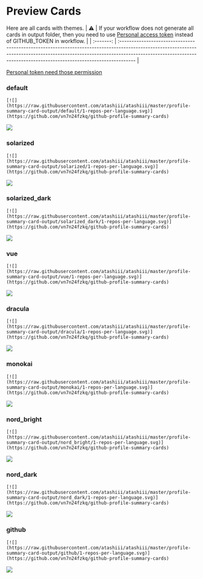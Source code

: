 
# Preview Cards

Here are all cards with themes.
| :warning: | If your workflow does not generate all cards in output folder, then you need to use [Personal access token](https://docs.github.com/en/actions/configuring-and-managing-workflows/creating-and-storing-encrypted-secrets) instead of GITHUB_TOKEN in workflow. |
| :-------: | :------------------------------------------------------------------------------------------------------------------------------------------------------------------------------------------------------------------------------------------------ |

[Personal token need those permission](https://github.com/vn7n24fzkq/github-profile-summary-cards/wiki/Personal-access-token-permissions)


### default


```
[![](https://raw.githubusercontent.com/atashiii/atashiii/master/profile-summary-card-output/default/1-repos-per-language.svg)](https://github.com/vn7n24fzkq/github-profile-summary-cards)
```
![](https://raw.githubusercontent.com/atashiii/atashiii/master/profile-summary-card-output/default/1-repos-per-language.svg)


### solarized


```
[![](https://raw.githubusercontent.com/atashiii/atashiii/master/profile-summary-card-output/solarized/1-repos-per-language.svg)](https://github.com/vn7n24fzkq/github-profile-summary-cards)
```
![](https://raw.githubusercontent.com/atashiii/atashiii/master/profile-summary-card-output/solarized/1-repos-per-language.svg)


### solarized_dark


```
[![](https://raw.githubusercontent.com/atashiii/atashiii/master/profile-summary-card-output/solarized_dark/1-repos-per-language.svg)](https://github.com/vn7n24fzkq/github-profile-summary-cards)
```
![](https://raw.githubusercontent.com/atashiii/atashiii/master/profile-summary-card-output/solarized_dark/1-repos-per-language.svg)


### vue


```
[![](https://raw.githubusercontent.com/atashiii/atashiii/master/profile-summary-card-output/vue/1-repos-per-language.svg)](https://github.com/vn7n24fzkq/github-profile-summary-cards)
```
![](https://raw.githubusercontent.com/atashiii/atashiii/master/profile-summary-card-output/vue/1-repos-per-language.svg)


### dracula


```
[![](https://raw.githubusercontent.com/atashiii/atashiii/master/profile-summary-card-output/dracula/1-repos-per-language.svg)](https://github.com/vn7n24fzkq/github-profile-summary-cards)
```
![](https://raw.githubusercontent.com/atashiii/atashiii/master/profile-summary-card-output/dracula/1-repos-per-language.svg)


### monokai


```
[![](https://raw.githubusercontent.com/atashiii/atashiii/master/profile-summary-card-output/monokai/1-repos-per-language.svg)](https://github.com/vn7n24fzkq/github-profile-summary-cards)
```
![](https://raw.githubusercontent.com/atashiii/atashiii/master/profile-summary-card-output/monokai/1-repos-per-language.svg)


### nord_bright


```
[![](https://raw.githubusercontent.com/atashiii/atashiii/master/profile-summary-card-output/nord_bright/1-repos-per-language.svg)](https://github.com/vn7n24fzkq/github-profile-summary-cards)
```
![](https://raw.githubusercontent.com/atashiii/atashiii/master/profile-summary-card-output/nord_bright/1-repos-per-language.svg)


### nord_dark


```
[![](https://raw.githubusercontent.com/atashiii/atashiii/master/profile-summary-card-output/nord_dark/1-repos-per-language.svg)](https://github.com/vn7n24fzkq/github-profile-summary-cards)
```
![](https://raw.githubusercontent.com/atashiii/atashiii/master/profile-summary-card-output/nord_dark/1-repos-per-language.svg)


### github


```
[![](https://raw.githubusercontent.com/atashiii/atashiii/master/profile-summary-card-output/github/1-repos-per-language.svg)](https://github.com/vn7n24fzkq/github-profile-summary-cards)
```
![](https://raw.githubusercontent.com/atashiii/atashiii/master/profile-summary-card-output/github/1-repos-per-language.svg)

